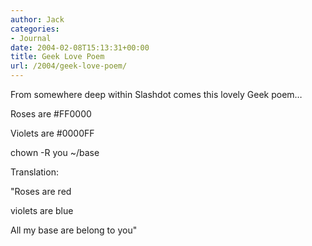 ```yaml
---
author: Jack
categories:
- Journal
date: 2004-02-08T15:13:31+00:00
title: Geek Love Poem
url: /2004/geek-love-poem/
---
```


From somewhere deep within Slashdot comes this lovely Geek poem&#8230;

Roses are #FF0000
  

  
Violets are #0000FF
  

  
chown -R you ~/base

Translation:

"Roses are red
  

  
violets are blue
  

  
All my base are belong to you"